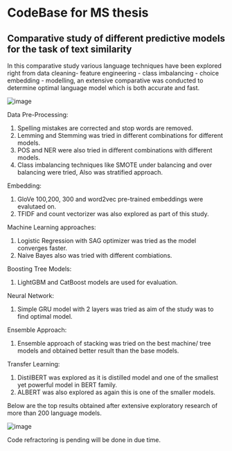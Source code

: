 # CodeBase for MS thesis 
## Comparative study of different predictive models for the task of text similarity

In this comparative study various language techniques have been explored right from data cleaning- feature engineering - class imbalancing - choice embedding - modelling, an extensive comparative was conducted to determine optimal language model which is both accurate and fast.


![image](https://user-images.githubusercontent.com/35446640/110976679-2fc20480-8387-11eb-8571-32ccc7387b81.png)

Data Pre-Processing:
1. Spelling mistakes are corrected and stop words are removed.
2. Lemming and Stemming was tried in different combinations for different models.
3. POS and NER were also tried in different combinations with different models.
4. Class imbalancing techniques like SMOTE under balancing and over balancing were tried, Also was stratified approach.

Embedding:
1. GloVe 100,200, 300 and word2vec pre-trained embeddings were evalutaed on.
2. TFIDF and count vectorizer was also explored as part of this study.

Machine Learning approaches:
1. Logistic Regression with SAG optimizer was tried as the model converges faster.
2. Naive Bayes also was tried with different combiations.

Boosting Tree Models:
1. LightGBM and CatBoost models are used for evaluation.

Neural Network:
1. Simple GRU model with 2 layers was tried as aim of the study was to find optimal model.

Ensemble Approach:
1. Ensemble approach of stacking was tried on the best machine/ tree models and obtained better result than the base models.

Transfer Learning:
1. DistilBERT was explored as it is distilled model and one of the smallest yet powerful model in BERT family.
2. ALBERT was also explored as again this is one of the smaller models.

Below are the top results obtained after extensive exploratory research of more than 200 language models.

![image](https://user-images.githubusercontent.com/35446640/110979977-584bfd80-838b-11eb-89d2-6f8672d72bc4.png)


Code refractoring is pending will be done in due time.
